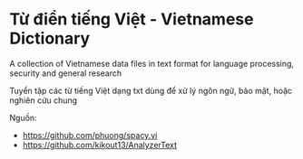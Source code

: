 # Từ điển tiếng Việt - Vietnamese Dictionary

A collection of Vietnamese data files in text format for language processing, security and general research

Tuyển tập các từ tiếng Việt dạng txt dùng để xử lý ngôn ngữ, bảo mật, hoặc nghiên cứu chung

Nguồn:
* https://github.com/phuong/spacy.vi
* https://github.com/kikout13/AnalyzerText